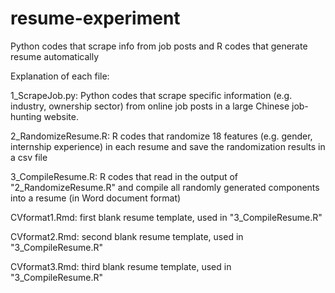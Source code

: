 # resume-experiment
Python codes that scrape info from job posts and R codes that generate resume automatically

Explanation of each file:

1_ScrapeJob.py: Python codes that scrape specific information (e.g. industry, ownership sector) from online job posts in a large Chinese job-hunting website.

2_RandomizeResume.R: R codes that randomize 18 features (e.g. gender, internship experience) in each resume and save the randomization results in a csv file

3_CompileResume.R: R codes that read in the output of "2_RandomizeResume.R" and compile all randomly generated components into a resume (in Word document format)

CVformat1.Rmd: first blank resume template, used in "3_CompileResume.R" 

CVformat2.Rmd: second blank resume template, used in "3_CompileResume.R" 

CVformat3.Rmd: third blank resume template, used in "3_CompileResume.R" 
